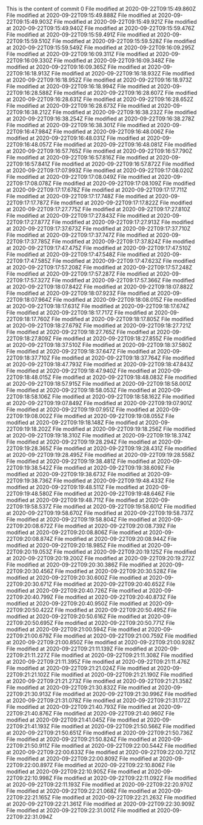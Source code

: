 This is the content of commit 0
File modified at 2020-09-22T09:15:49.860Z
File modified at 2020-09-22T09:15:49.888Z
File modified at 2020-09-22T09:15:49.903Z
File modified at 2020-09-22T09:15:49.921Z
File modified at 2020-09-22T09:15:49.940Z
File modified at 2020-09-22T09:15:59.476Z
File modified at 2020-09-22T09:15:59.491Z
File modified at 2020-09-22T09:15:59.510Z
File modified at 2020-09-22T09:15:59.528Z
File modified at 2020-09-22T09:15:59.549Z
File modified at 2020-09-22T09:16:09.295Z
File modified at 2020-09-22T09:16:09.311Z
File modified at 2020-09-22T09:16:09.330Z
File modified at 2020-09-22T09:16:09.348Z
File modified at 2020-09-22T09:16:09.365Z
File modified at 2020-09-22T09:16:18.913Z
File modified at 2020-09-22T09:16:18.932Z
File modified at 2020-09-22T09:16:18.952Z
File modified at 2020-09-22T09:16:18.973Z
File modified at 2020-09-22T09:16:18.994Z
File modified at 2020-09-22T09:16:28.588Z
File modified at 2020-09-22T09:16:28.607Z
File modified at 2020-09-22T09:16:28.631Z
File modified at 2020-09-22T09:16:28.652Z
File modified at 2020-09-22T09:16:28.673Z
File modified at 2020-09-22T09:16:38.212Z
File modified at 2020-09-22T09:16:38.232Z
File modified at 2020-09-22T09:16:38.254Z
File modified at 2020-09-22T09:16:38.278Z
File modified at 2020-09-22T09:16:38.301Z
File modified at 2020-09-22T09:16:47.984Z
File modified at 2020-09-22T09:16:48.006Z
File modified at 2020-09-22T09:16:48.031Z
File modified at 2020-09-22T09:16:48.057Z
File modified at 2020-09-22T09:16:48.081Z
File modified at 2020-09-22T09:16:57.765Z
File modified at 2020-09-22T09:16:57.790Z
File modified at 2020-09-22T09:16:57.816Z
File modified at 2020-09-22T09:16:57.841Z
File modified at 2020-09-22T09:16:57.872Z
File modified at 2020-09-22T09:17:07.993Z
File modified at 2020-09-22T09:17:08.020Z
File modified at 2020-09-22T09:17:08.049Z
File modified at 2020-09-22T09:17:08.078Z
File modified at 2020-09-22T09:17:08.109Z
File modified at 2020-09-22T09:17:17.678Z
File modified at 2020-09-22T09:17:17.711Z
File modified at 2020-09-22T09:17:17.748Z
File modified at 2020-09-22T09:17:17.787Z
File modified at 2020-09-22T09:17:17.822Z
File modified at 2020-09-22T09:17:27.775Z
File modified at 2020-09-22T09:17:27.810Z
File modified at 2020-09-22T09:17:27.843Z
File modified at 2020-09-22T09:17:27.877Z
File modified at 2020-09-22T09:17:27.913Z
File modified at 2020-09-22T09:17:37.673Z
File modified at 2020-09-22T09:17:37.710Z
File modified at 2020-09-22T09:17:37.747Z
File modified at 2020-09-22T09:17:37.785Z
File modified at 2020-09-22T09:17:37.824Z
File modified at 2020-09-22T09:17:47.475Z
File modified at 2020-09-22T09:17:47.510Z
File modified at 2020-09-22T09:17:47.548Z
File modified at 2020-09-22T09:17:47.585Z
File modified at 2020-09-22T09:17:47.623Z
File modified at 2020-09-22T09:17:57.208Z
File modified at 2020-09-22T09:17:57.248Z
File modified at 2020-09-22T09:17:57.287Z
File modified at 2020-09-22T09:17:57.327Z
File modified at 2020-09-22T09:17:57.366Z
File modified at 2020-09-22T09:18:07.842Z
File modified at 2020-09-22T09:18:07.882Z
File modified at 2020-09-22T09:18:07.923Z
File modified at 2020-09-22T09:18:07.964Z
File modified at 2020-09-22T09:18:08.015Z
File modified at 2020-09-22T09:18:17.631Z
File modified at 2020-09-22T09:18:17.674Z
File modified at 2020-09-22T09:18:17.717Z
File modified at 2020-09-22T09:18:17.760Z
File modified at 2020-09-22T09:18:17.805Z
File modified at 2020-09-22T09:18:27.679Z
File modified at 2020-09-22T09:18:27.721Z
File modified at 2020-09-22T09:18:27.765Z
File modified at 2020-09-22T09:18:27.809Z
File modified at 2020-09-22T09:18:27.855Z
File modified at 2020-09-22T09:18:37.510Z
File modified at 2020-09-22T09:18:37.580Z
File modified at 2020-09-22T09:18:37.647Z
File modified at 2020-09-22T09:18:37.710Z
File modified at 2020-09-22T09:18:37.764Z
File modified at 2020-09-22T09:18:47.793Z
File modified at 2020-09-22T09:18:47.843Z
File modified at 2020-09-22T09:18:47.940Z
File modified at 2020-09-22T09:18:48.015Z
File modified at 2020-09-22T09:18:48.083Z
File modified at 2020-09-22T09:18:57.915Z
File modified at 2020-09-22T09:18:58.001Z
File modified at 2020-09-22T09:18:58.053Z
File modified at 2020-09-22T09:18:58.106Z
File modified at 2020-09-22T09:18:58.162Z
File modified at 2020-09-22T09:19:07.849Z
File modified at 2020-09-22T09:19:07.901Z
File modified at 2020-09-22T09:19:07.951Z
File modified at 2020-09-22T09:19:08.002Z
File modified at 2020-09-22T09:19:08.055Z
File modified at 2020-09-22T09:19:18.148Z
File modified at 2020-09-22T09:19:18.202Z
File modified at 2020-09-22T09:19:18.256Z
File modified at 2020-09-22T09:19:18.310Z
File modified at 2020-09-22T09:19:18.374Z
File modified at 2020-09-22T09:19:28.294Z
File modified at 2020-09-22T09:19:28.365Z
File modified at 2020-09-22T09:19:28.431Z
File modified at 2020-09-22T09:19:28.495Z
File modified at 2020-09-22T09:19:28.558Z
File modified at 2020-09-22T09:19:38.481Z
File modified at 2020-09-22T09:19:38.542Z
File modified at 2020-09-22T09:19:38.609Z
File modified at 2020-09-22T09:19:38.673Z
File modified at 2020-09-22T09:19:38.736Z
File modified at 2020-09-22T09:19:48.433Z
File modified at 2020-09-22T09:19:48.511Z
File modified at 2020-09-22T09:19:48.580Z
File modified at 2020-09-22T09:19:48.646Z
File modified at 2020-09-22T09:19:48.711Z
File modified at 2020-09-22T09:19:58.537Z
File modified at 2020-09-22T09:19:58.601Z
File modified at 2020-09-22T09:19:58.670Z
File modified at 2020-09-22T09:19:58.737Z
File modified at 2020-09-22T09:19:58.804Z
File modified at 2020-09-22T09:20:08.672Z
File modified at 2020-09-22T09:20:08.739Z
File modified at 2020-09-22T09:20:08.806Z
File modified at 2020-09-22T09:20:08.874Z
File modified at 2020-09-22T09:20:08.944Z
File modified at 2020-09-22T09:20:18.985Z
File modified at 2020-09-22T09:20:19.053Z
File modified at 2020-09-22T09:20:19.125Z
File modified at 2020-09-22T09:20:19.200Z
File modified at 2020-09-22T09:20:19.272Z
File modified at 2020-09-22T09:20:30.386Z
File modified at 2020-09-22T09:20:30.456Z
File modified at 2020-09-22T09:20:30.528Z
File modified at 2020-09-22T09:20:30.600Z
File modified at 2020-09-22T09:20:30.671Z
File modified at 2020-09-22T09:20:40.652Z
File modified at 2020-09-22T09:20:40.726Z
File modified at 2020-09-22T09:20:40.799Z
File modified at 2020-09-22T09:20:40.873Z
File modified at 2020-09-22T09:20:40.950Z
File modified at 2020-09-22T09:20:50.422Z
File modified at 2020-09-22T09:20:50.495Z
File modified at 2020-09-22T09:20:50.616Z
File modified at 2020-09-22T09:20:50.695Z
File modified at 2020-09-22T09:20:50.771Z
File modified at 2020-09-22T09:21:00.594Z
File modified at 2020-09-22T09:21:00.679Z
File modified at 2020-09-22T09:21:00.759Z
File modified at 2020-09-22T09:21:00.850Z
File modified at 2020-09-22T09:21:00.928Z
File modified at 2020-09-22T09:21:11.139Z
File modified at 2020-09-22T09:21:11.227Z
File modified at 2020-09-22T09:21:11.308Z
File modified at 2020-09-22T09:21:11.395Z
File modified at 2020-09-22T09:21:11.476Z
File modified at 2020-09-22T09:21:21.024Z
File modified at 2020-09-22T09:21:21.102Z
File modified at 2020-09-22T09:21:21.190Z
File modified at 2020-09-22T09:21:21.273Z
File modified at 2020-09-22T09:21:21.358Z
File modified at 2020-09-22T09:21:30.832Z
File modified at 2020-09-22T09:21:30.913Z
File modified at 2020-09-22T09:21:30.996Z
File modified at 2020-09-22T09:21:31.078Z
File modified at 2020-09-22T09:21:31.172Z
File modified at 2020-09-22T09:21:40.793Z
File modified at 2020-09-22T09:21:40.876Z
File modified at 2020-09-22T09:21:40.960Z
File modified at 2020-09-22T09:21:41.045Z
File modified at 2020-09-22T09:21:41.193Z
File modified at 2020-09-22T09:21:50.566Z
File modified at 2020-09-22T09:21:50.651Z
File modified at 2020-09-22T09:21:50.736Z
File modified at 2020-09-22T09:21:50.824Z
File modified at 2020-09-22T09:21:50.911Z
File modified at 2020-09-22T09:22:00.544Z
File modified at 2020-09-22T09:22:00.633Z
File modified at 2020-09-22T09:22:00.721Z
File modified at 2020-09-22T09:22:00.809Z
File modified at 2020-09-22T09:22:00.897Z
File modified at 2020-09-22T09:22:10.806Z
File modified at 2020-09-22T09:22:10.905Z
File modified at 2020-09-22T09:22:10.998Z
File modified at 2020-09-22T09:22:11.092Z
File modified at 2020-09-22T09:22:11.193Z
File modified at 2020-09-22T09:22:20.970Z
File modified at 2020-09-22T09:22:21.068Z
File modified at 2020-09-22T09:22:21.165Z
File modified at 2020-09-22T09:22:21.263Z
File modified at 2020-09-22T09:22:21.361Z
File modified at 2020-09-22T09:22:30.909Z
File modified at 2020-09-22T09:22:31.001Z
File modified at 2020-09-22T09:22:31.094Z